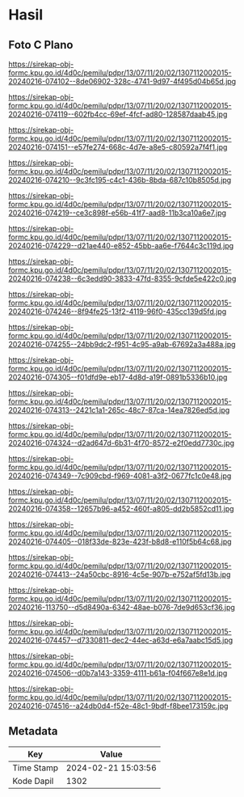 # Hasil

## Foto C Plano

https://sirekap-obj-formc.kpu.go.id/4d0c/pemilu/pdpr/13/07/11/20/02/1307112002015-20240216-074102--8de06902-328c-4741-9d97-4f495d04b65d.jpg

https://sirekap-obj-formc.kpu.go.id/4d0c/pemilu/pdpr/13/07/11/20/02/1307112002015-20240216-074119--602fb4cc-69ef-4fcf-ad80-128587daab45.jpg

https://sirekap-obj-formc.kpu.go.id/4d0c/pemilu/pdpr/13/07/11/20/02/1307112002015-20240216-074151--e57fe274-668c-4d7e-a8e5-c80592a7f4f1.jpg

https://sirekap-obj-formc.kpu.go.id/4d0c/pemilu/pdpr/13/07/11/20/02/1307112002015-20240216-074210--9c3fc195-c4c1-436b-8bda-687c10b8505d.jpg

https://sirekap-obj-formc.kpu.go.id/4d0c/pemilu/pdpr/13/07/11/20/02/1307112002015-20240216-074219--ce3c898f-e56b-41f7-aad8-11b3ca10a6e7.jpg

https://sirekap-obj-formc.kpu.go.id/4d0c/pemilu/pdpr/13/07/11/20/02/1307112002015-20240216-074229--d21ae440-e852-45bb-aa6e-f7644c3c119d.jpg

https://sirekap-obj-formc.kpu.go.id/4d0c/pemilu/pdpr/13/07/11/20/02/1307112002015-20240216-074238--6c3edd90-3833-47fd-8355-9cfde5e422c0.jpg

https://sirekap-obj-formc.kpu.go.id/4d0c/pemilu/pdpr/13/07/11/20/02/1307112002015-20240216-074246--8f94fe25-13f2-4119-96f0-435cc139d5fd.jpg

https://sirekap-obj-formc.kpu.go.id/4d0c/pemilu/pdpr/13/07/11/20/02/1307112002015-20240216-074255--24bb9dc2-f951-4c95-a9ab-67692a3a488a.jpg

https://sirekap-obj-formc.kpu.go.id/4d0c/pemilu/pdpr/13/07/11/20/02/1307112002015-20240216-074305--f01dfd9e-eb17-4d8d-a19f-0891b5336b10.jpg

https://sirekap-obj-formc.kpu.go.id/4d0c/pemilu/pdpr/13/07/11/20/02/1307112002015-20240216-074313--2421c1a1-265c-48c7-87ca-14ea7826ed5d.jpg

https://sirekap-obj-formc.kpu.go.id/4d0c/pemilu/pdpr/13/07/11/20/02/1307112002015-20240216-074324--d2ad647d-6b31-4f70-8572-e2f0edd7730c.jpg

https://sirekap-obj-formc.kpu.go.id/4d0c/pemilu/pdpr/13/07/11/20/02/1307112002015-20240216-074349--7c909cbd-f969-4081-a3f2-0677fc1c0e48.jpg

https://sirekap-obj-formc.kpu.go.id/4d0c/pemilu/pdpr/13/07/11/20/02/1307112002015-20240216-074358--12657b96-a452-460f-a805-dd2b5852cd11.jpg

https://sirekap-obj-formc.kpu.go.id/4d0c/pemilu/pdpr/13/07/11/20/02/1307112002015-20240216-074405--018f33de-823e-423f-b8d8-e110f5b64c68.jpg

https://sirekap-obj-formc.kpu.go.id/4d0c/pemilu/pdpr/13/07/11/20/02/1307112002015-20240216-074413--24a50cbc-8916-4c5e-907b-e752af5fd13b.jpg

https://sirekap-obj-formc.kpu.go.id/4d0c/pemilu/pdpr/13/07/11/20/02/1307112002015-20240216-113750--d5d8490a-6342-48ae-b076-7de9d653cf36.jpg

https://sirekap-obj-formc.kpu.go.id/4d0c/pemilu/pdpr/13/07/11/20/02/1307112002015-20240216-074457--d7330811-dec2-44ec-a63d-e6a7aabc15d5.jpg

https://sirekap-obj-formc.kpu.go.id/4d0c/pemilu/pdpr/13/07/11/20/02/1307112002015-20240216-074506--d0b7a143-3359-4111-b61a-f04f667e8e1d.jpg

https://sirekap-obj-formc.kpu.go.id/4d0c/pemilu/pdpr/13/07/11/20/02/1307112002015-20240216-074516--a24db0d4-f52e-48c1-9bdf-f8bee173159c.jpg


## Metadata

| Key        | Value               |
| ---------- | ------------------- |
| Time Stamp | 2024-02-21 15:03:56 |
| Kode Dapil | 1302                |



